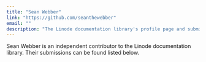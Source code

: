 ```yaml
---
title: "Sean Webber"
link: "https://github.com/seanthewebber"
email: ""
description: "The Linode documentation library's profile page and submission listing for Sean Webber"
---
```


Sean Webber is an independent contributor to the Linode documentation library. Their submissions can be found listed below.